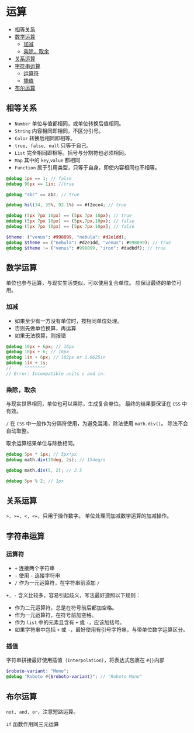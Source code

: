 # 运算

- [相等关系](#相等关系)
- [数学运算](#数学运算)
  - [加减](#加减)
  - [乘除，取余](#乘除取余)
- [关系运算](#关系运算)
- [字符串运算](#字符串运算)
  - [运算符](#运算符)
  - [插值](#插值)
- [布尔运算](#布尔运算)

## 相等关系

- `Number` 单位与值都相同，或单位转换后值相同。
- `String` 内容相同即相同，不区分引号。
- `Color` 转换后相同即相等。
- `true, false, null` 只等于自己。
- `List` 完全相同即相等。括号与分割符也必须相同。
- `Map` 其中的 `key`,`value` 都相同
- `Function` 属于引用类型，只等于自身，即使内容相同也不相等。

```scss
@debug 1px == 1; // false
@debug 96px == 1in; //true

@debug "abc" == abc; // true

@debug hsl(34, 35%, 92.1%) == #f2ece4; // true

@debug (5px 7px 10px) == (5px 7px 10px); // true
@debug (5px 7px 10px) == (5px,7px,10px); // false
@debug (5px 7px 10px) == [5px 7px 10px]; // false 

$theme: ("venus": #998099, "nebula": #d2e1dd);
@debug $theme == ("nebula": #d2e1dd, "venus": #998099); // true
@debug $theme != ("venus": #998099, "iron": #dadbdf); // true
```

## 数学运算

单位也参与运算，与现实生活类似，可以使用复合单位。
应保证最终的单位可用。

### 加减

- 如果至少有一方没有单位时，按相同单位处理。
- 否则先做单位换算，再运算
- 如果无法换算，则报错

```scss
@debug 10px + 6px; // 16px
@debug 10px + 6; // 16px
@debug 1in + 6px; // 102px or 1.0625in
@debug 1in + 1s;
//     ^^^^^^^^
// Error: Incompatible units s and in.
```

### 乘除，取余

与现实世界相同，单位也可以乘除，生成复合单位。
最终的结果要保证在 `CSS` 中有效。

`/` 在 `CSS` 中一般作为分隔符使用，为避免混淆，除法使用 `math.div()`。
除法不会自动取整。

取余运算结果单位与除数相同。

```scss
@debug 5px * 1px; // 5px*px
@debug math.div(30deg, 2s); // 15deg/s

@debug math.div(5, 2); // 2.5

@debug 5px % 2; // 1px
```

## 关系运算

`>, >=, <, <=`，只用于操作数字。
单位处理同加减数学运算的加减操作。

## 字符串运算

### 运算符

- `+` 连接两个字符串
- `-` 使用 `-` 连接字符串
- `/` 作为一元运算符，在字符串前添加 `/`

`+, -` 含义比较多，容易引起歧义，写法最好遵照以下规则：

- 作为二元运算符，总是在符号前后都加空格。
- 作为一元运算符，在符号前加空格。
- 作为 `list` 中的元素且含有 `+` 或 `-`，应该加括号。
- 如果字符串中包括 `+` 或 `-`，最好使用有引号字符串，与带单位数字运算区分。

### 插值

字符串拼接最好使用插值（`Interpolation`），将表达式包裹在 `#{}`内部

```scss
$roboto-variant: "Mono";
@debug "Roboto #{$roboto-variant}"; // "Roboto Mono"
```

## 布尔运算

`not, and, or`，注意短路运算。

`if` 函数作用同三元运算

<!-- TODO [calculation](https://sass-lang.com/documentation/values/calculations) -->